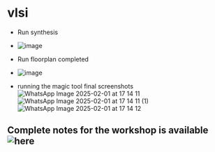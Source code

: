 # vlsi

* Run synthesis
* ![image](https://github.com/user-attachments/assets/8b207f8a-5b11-4e5f-a8eb-d5d9364365be)
* Run floorplan completed
* ![image](https://github.com/user-attachments/assets/75444dd9-1b18-48c5-8e70-2bca21373fcf)

* running the magic tool final screenshots
![WhatsApp Image 2025-02-01 at 17 14 11](https://github.com/user-attachments/assets/d72f11f4-bf9b-4582-ba98-659b188b8afe)
![WhatsApp Image 2025-02-01 at 17 14 11 (1)](https://github.com/user-attachments/assets/aa49f3d7-fb10-47ce-8223-b1b1df0bead2)
![WhatsApp Image 2025-02-01 at 17 14 12](https://github.com/user-attachments/assets/86f266b2-9faa-409a-a2be-8f622598be9d)

## Complete notes for the workshop is available ![here](https://drive.google.com/file/d/14_MxmIll5nAqvesMVQfrns1SUTK0U9FN/view?usp=drivesdk)



